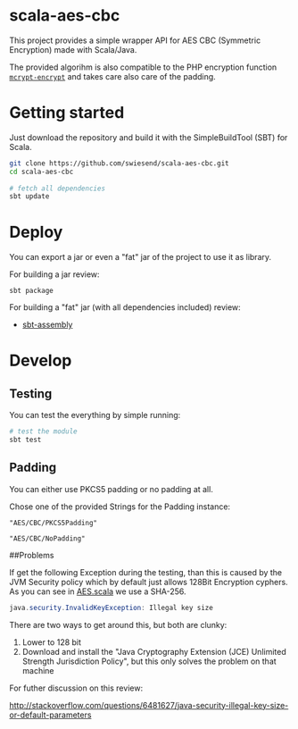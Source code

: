 scala-aes-cbc
=============

This project provides a simple wrapper API for AES CBC (Symmetric Encryption) made with Scala/Java.

The provided algorihm is also compatible to the PHP encryption function [`mcrypt-encrypt`](http://php.net/manual/de/function.mcrypt-encrypt.php) and takes care also care of the padding.

# Getting started

Just download the repository and build it with the SimpleBuildTool (SBT) for Scala.

```bash
git clone https://github.com/swiesend/scala-aes-cbc.git
cd scala-aes-cbc
    
# fetch all dependencies
sbt update
```

# Deploy

You can export a jar or even a "fat" jar of the project to use it as library.

For building a jar review:

    sbt package
    
For building a "fat" jar (with all dependencies included) review:

* [sbt-assembly](https://github.com/sbt/sbt-assembly)

# Develop

## Testing

You can test the everything by simple running:

```bash
# test the module
sbt test
```

## Padding

You can either use PKCS5 padding or no padding at all.

Chose one of the provided Strings for the Padding instance:

    "AES/CBC/PKCS5Padding"
    
    "AES/CBC/NoPadding"

##Problems

If get the following Exception during the testing, than this is caused by the JVM Security policy which by default just allows 128Bit Encryption cyphers. As you can see in [AES.scala](src/main/scala/crypto/aes/AES.scala) we use a SHA-256.

```java
java.security.InvalidKeyException: Illegal key size
```

There are two ways to get around this, but both are clunky:

1. Lower to 128 bit
2. Download and install the "Java Cryptography Extension (JCE) Unlimited Strength Jurisdiction Policy", but this only solves the problem on that machine

For futher discussion on this review:

http://stackoverflow.com/questions/6481627/java-security-illegal-key-size-or-default-parameters

